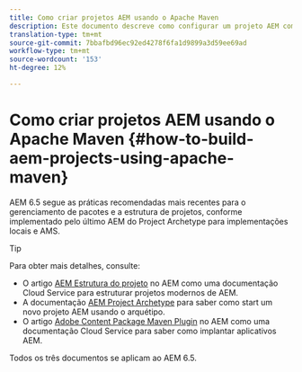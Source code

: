 ```yaml
---
title: Como criar projetos AEM usando o Apache Maven
description: Este documento descreve como configurar um projeto AEM com base no Apache Maven
translation-type: tm+mt
source-git-commit: 7bbafbd96ec92ed4278f6fa1d9899a3d59ee69ad
workflow-type: tm+mt
source-wordcount: '153'
ht-degree: 12%

---
```



# Como criar projetos AEM usando o Apache Maven {#how-to-build-aem-projects-using-apache-maven}

AEM 6.5 segue as práticas recomendadas mais recentes para o gerenciamento de pacotes e a estrutura de projetos, conforme implementado pelo último AEM do Project Archetype para implementações locais e AMS.

>[!TIP]
>
>Para obter mais detalhes, consulte:
>
>* O artigo [AEM Estrutura do projeto](https://docs.adobe.com/content/help/pt-BR/experience-manager-cloud-service/implementing/developing/aem-project-content-package-structure.translate.html) no AEM como uma documentação Cloud Service para estruturar projetos modernos de AEM.
>* A documentação [AEM Project Archetype](https://docs.adobe.com/content/help/pt-BR/experience-manager-core-components/using/developing/archetype/overview.html) para saber como start um novo projeto AEM usando o arquétipo.
>* O artigo [Adobe Content Package Maven Plugin](https://experienceleague.adobe.com/docs/experience-manager-cloud-service/implementing/developer-tools/maven-plugin.html?lang=en#developer-tools) no AEM como uma documentação Cloud Service para saber como implantar aplicativos AEM.

>
>
Todos os três documentos se aplicam ao AEM 6.5.
